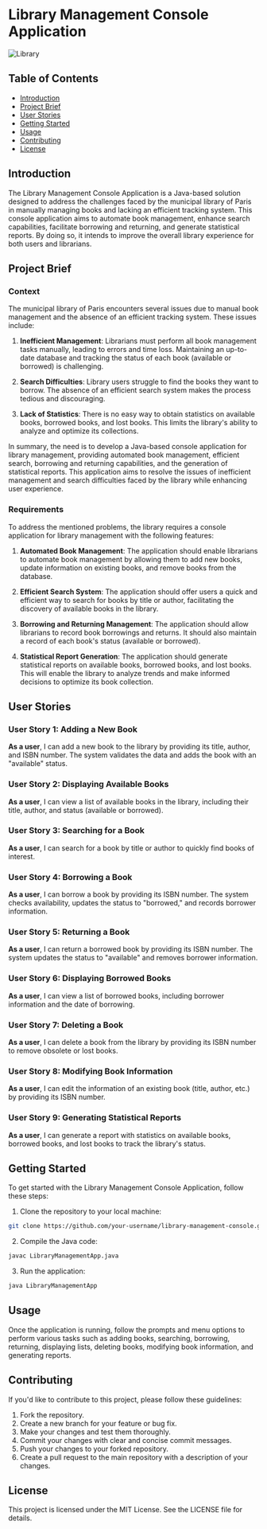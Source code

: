 # Library Management Console Application

![Library](https://user-images.githubusercontent.com/YourImageURLHere)

## Table of Contents
- [Introduction](#introduction)
- [Project Brief](#project-brief)
- [User Stories](#user-stories)
- [Getting Started](#getting-started)
- [Usage](#usage)
- [Contributing](#contributing)
- [License](#license)

## Introduction

The Library Management Console Application is a Java-based solution designed to address the challenges faced by the municipal library of Paris in manually managing books and lacking an efficient tracking system. This console application aims to automate book management, enhance search capabilities, facilitate borrowing and returning, and generate statistical reports. By doing so, it intends to improve the overall library experience for both users and librarians.

## Project Brief

### Context

The municipal library of Paris encounters several issues due to manual book management and the absence of an efficient tracking system. These issues include:

1. **Inefficient Management**: Librarians must perform all book management tasks manually, leading to errors and time loss. Maintaining an up-to-date database and tracking the status of each book (available or borrowed) is challenging.

2. **Search Difficulties**: Library users struggle to find the books they want to borrow. The absence of an efficient search system makes the process tedious and discouraging.

3. **Lack of Statistics**: There is no easy way to obtain statistics on available books, borrowed books, and lost books. This limits the library's ability to analyze and optimize its collections.

In summary, the need is to develop a Java-based console application for library management, providing automated book management, efficient search, borrowing and returning capabilities, and the generation of statistical reports. This application aims to resolve the issues of inefficient management and search difficulties faced by the library while enhancing user experience.

### Requirements

To address the mentioned problems, the library requires a console application for library management with the following features:

1. **Automated Book Management**: The application should enable librarians to automate book management by allowing them to add new books, update information on existing books, and remove books from the database.

2. **Efficient Search System**: The application should offer users a quick and efficient way to search for books by title or author, facilitating the discovery of available books in the library.

3. **Borrowing and Returning Management**: The application should allow librarians to record book borrowings and returns. It should also maintain a record of each book's status (available or borrowed).

4. **Statistical Report Generation**: The application should generate statistical reports on available books, borrowed books, and lost books. This will enable the library to analyze trends and make informed decisions to optimize its book collection.

## User Stories

### User Story 1: Adding a New Book
**As a user**, I can add a new book to the library by providing its title, author, and ISBN number. The system validates the data and adds the book with an "available" status.

### User Story 2: Displaying Available Books
**As a user**, I can view a list of available books in the library, including their title, author, and status (available or borrowed).

### User Story 3: Searching for a Book
**As a user**, I can search for a book by title or author to quickly find books of interest.

### User Story 4: Borrowing a Book
**As a user**, I can borrow a book by providing its ISBN number. The system checks availability, updates the status to "borrowed," and records borrower information.

### User Story 5: Returning a Book
**As a user**, I can return a borrowed book by providing its ISBN number. The system updates the status to "available" and removes borrower information.

### User Story 6: Displaying Borrowed Books
**As a user**, I can view a list of borrowed books, including borrower information and the date of borrowing.

### User Story 7: Deleting a Book
**As a user**, I can delete a book from the library by providing its ISBN number to remove obsolete or lost books.

### User Story 8: Modifying Book Information
**As a user**, I can edit the information of an existing book (title, author, etc.) by providing its ISBN number.

### User Story 9: Generating Statistical Reports
**As a user**, I can generate a report with statistics on available books, borrowed books, and lost books to track the library's status.

## Getting Started

To get started with the Library Management Console Application, follow these steps:

1. Clone the repository to your local machine:

```bash
git clone https://github.com/your-username/library-management-console.git
````

2. Compile the Java code:

```bash
javac LibraryManagementApp.java
````

3. Run the application:

```bash
java LibraryManagementApp
````

## Usage

Once the application is running, follow the prompts and menu options to perform various tasks such as adding books, searching, borrowing, returning, displaying lists, deleting books, modifying book information, and generating reports.

## Contributing

If you'd like to contribute to this project, please follow these guidelines:

1. Fork the repository.
2. Create a new branch for your feature or bug fix.
3. Make your changes and test them thoroughly.
4. Commit your changes with clear and concise commit messages.
5. Push your changes to your forked repository.
6. Create a pull request to the main repository with a description of your changes.


## License

This project is licensed under the MIT License. See the LICENSE file for details.

